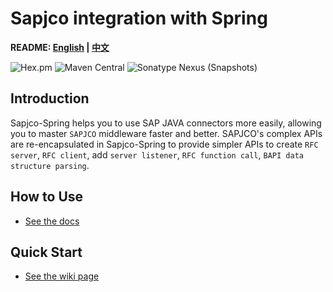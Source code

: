 # Sapjco integration with Spring

**README: [English](https://gitlab.yanzx-dev.cn/sapjco/sapjco-spring/blob/master/README.md) | [中文](https://gitlab.yanzx-dev.cn/sapjco/sapjco-spring/blob/master/README-zh.md)**

![Hex.pm](https://img.shields.io/hexpm/l/plug.svg?color=green)
![Maven Central](https://img.shields.io/maven-central/v/com.github.virtualcry/sapjco-spring.svg)
![Sonatype Nexus (Snapshots)](https://img.shields.io/nexus/snapshots/https/oss.sonatype.org/com.github.virtualcry/sapjco-spring.svg)


## Introduction
Sapjco-Spring helps you to use SAP JAVA connectors more easily, allowing you to master `SAPJCO` middleware faster and better. 
SAPJCO's complex APIs are re-encapsulated in Sapjco-Spring to provide simpler APIs to 
create `RFC server`, `RFC client`, add `server listener`, `RFC function call`, `BAPI data structure parsing`.

## How to Use
* [See the docs](https://gitlab.yanzx-dev.cn/sapjco/sapjco-spring/wikis/How-to-Use.en "See the docs") 
      
      
## Quick Start
* [See the wiki page](https://gitlab.yanzx-dev.cn/sapjco/sapjco-spring/wikis/Quick-Start.en "See the wiki page") 

